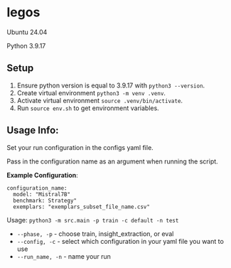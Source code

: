 # legos
Ubuntu 24.04

Python 3.9.17


## Setup
1. Ensure python version is equal to 3.9.17 with `python3 --version`.
2. Create virtual environment `python3 -m venv .venv`.
3. Activate virtual environment `source .venv/bin/activate`.
4. Run `source env.sh` to get environment variables.



## Usage Info:
Set your run configuration in the configs yaml file.

Pass in the configuration name as an argument when running the script.

**Example Configuration**:
```
configuration_name:
  model: "Mistral7B"
  benchmark: Strategy"
  exemplars: "exemplars_subset_file_name.csv"
```

Usage: `python3 -m src.main -p train -c default -n test`

* `--phase, -p` - choose train, insight_extraction, or eval
* `--config, -c` - select which configuration in your yaml file you want to use
* `--run_name, -n` - name your run